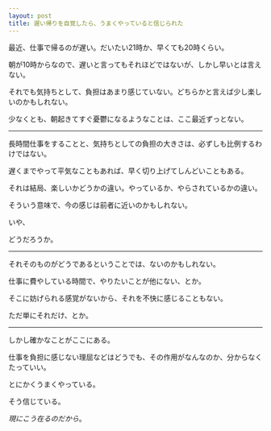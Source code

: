```yaml
---
layout: post
title: 遅い帰りを自覚したら、うまくやっていると信じられた
---
```


最近、仕事で帰るのが遅い。だいたい21時か、早くても20時くらい。

朝が10時からなので、遅いと言ってもそれほどではないが、しかし早いとは言えない。

それでも気持ちとして、負担はあまり感じていない。どちらかと言えば少し楽しいのかもしれない。

少なくとも、朝起きてすぐ憂鬱になるようなことは、ここ最近ずっとない。

----

長時間仕事をすることと、気持ちとしての負担の大きさは、必ずしも比例するわけではない。

遅くまでやって平気なこともあれば、早く切り上げてしんどいこともある。

それは結局、楽しいかどうかの違い。やっているか、やらされているかの違い。

そういう意味で、今の感じは前者に近いのかもしれない。

いや、

どうだろうか。

----

それそのものがどうであるということでは、ないのかもしれない。

仕事に費やしている時間で、やりたいことが他にない、とか。

そこに妨げられる感覚がないから、それを不快に感じることもない。

ただ単にそれだけ、とか。

----

しかし確かなことがここにある。

仕事を負担に感じない理屈などはどうでも、その作用がなんなのか、分からなくたっていい。

とにかくうまくやっている。

そう信じている。

*現にこう在るのだから*。
